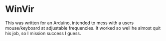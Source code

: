 # WinVir

This was written for an Arduino, intended to mess with a users mouse/keyboard at adjustable frequencies. It worked so well he almost quit his job, so I mission success I guess.
